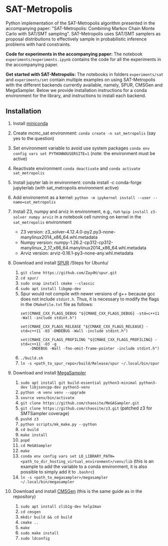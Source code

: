 # SAT-Metropolis

Python implementation of the SAT-Metropolis algorithm presented in the accompanying paper: "SAT-Metropolis: Combining Markov Chain Monte Carlo with SAT/SMT sampling". SAT-Metropolis uses SAT/SMT samplers as proposal distributions to effectively sample in probabilistic inference problems with hard constraints.

**Code for experiments in the accompanying paper:** The notebook `experiments/experiments.ipynb` contains the code for all the experiments in the accompanying paper.

**Get started with SAT-Metropolis:** The notebooks in folders `experiments/sat` and `experiments/smt` contain multiple examples on using SAT-Metropolis with the different backends currently available, namely, SPUR, CMSGen and MegaSampler. Below we provide installation instructions for a conda environment for the library, and instructions to install each backend.

## Installation

1. Install [miniconda](https://docs.conda.io/projects/miniconda/en/latest/)
2. Create mcmc_sat environment: `conda create -n sat_metropolis` (say yes to the question)
3. Set environment variable to avoid use system packages `conda env config vars set PYTHONNOUSERSITE=1` (note: the environment must be active)
4. Reactivate environment `conda deactivate` and `conda activate sat_metropolis`
5. Install jupyter lab in environment: conda install -c conda-forge jupyterlab (with sat_metropolis environment active)
6. Add environemnt as a kernel: `python -m ipykernel install --user --name=sat_metropolis`
7. Install Z3, numpy and arviz in environment, e.g., run `%pip install z3-solver numpy arviz` in a notebook cell running on kernel in the `sat_metropolis` environment
   - Z3 version: z3_solver-4.12.4.0-py2.py3-none-manylinux2014_x86_64.whl.metadata
   - Numpy version: numpy-1.26.2-cp312-cp312-manylinux_2_17_x86_64.manylinux2014_x86_64.whl.metadata
   - Arviz version: arviz-0.16.1-py3-none-any.whl.metadata

8. Download and install [SPUR](https://github.com/ZaydH/spur)
   /Steps for Ubuntu/
   1. `git clone https://github.com/ZaydH/spur.git`
   2. `cd spur/`
   3. `sudo snap install cmake --classic`
   4. `sudo apt install libgmp-dev `
   5. Spur would not compile with newer versions of g++ because gcc does not include `stdint.h`. Thus, it is necessary to modify the flags in the `CMakeFile.txt` file as follows:
      ```
      set(CMAKE_CXX_FLAGS_DEBUG "${CMAKE_CXX_FLAGS_DEBUG} -std=c++11 -Wall -include stdint.h")

      set(CMAKE_CXX_FLAGS_RELEASE "${CMAKE_CXX_FLAGS_RELEASE} -std=c++11 -O3 -DNDEBUG -Wall -include stdint.h")

      set(CMAKE_CXX_FLAGS_PROFILING "${CMAKE_CXX_FLAGS_PROFILING} -std=c++11 -O3 -g
          -DNDEBUG -Wall -fno-omit-frame-pointer -include stdint.h")
      ```
   6. `./build.sh`
   7. `ln -s <path_to_spur_repo>/build/Release/spur ~/.local/bin/spur`

9. Download and install [MegaSampler](https://github.com/chaosite/MeGASampler)
   1. `sudo apt install git build-essential python3-minimal python3-dev libjsoncpp-dev python3-venv`
   2. `python -m venv venv --upgrade`
   4. `source venv/bin/activate`
   5. `git clone https://github.com/chaosite/MeGASampler.git`
   6. `git clone https://github.com/chaosite/z3.git` (patched z3 for SMTSampler coverage)
   7. `pushd z3`
   8. `python scripts/mk_make.py --python`
   9. `cd build`
   10. `make install`
   11. `popd`
   12. `cd MeGASampler`
   13. `make`
   14. `conda env config vars set LD_LIBRARY_PATH=<path_to_dir_hosting_virtual_environment>/venv/lib` (this is an example to add the variable to a conda environment, it is also possible to simply add it to `.bashrc`)
   15. `ln -s <path_to_megasampler>/megasampler ~/.local/bin/megasampler`
   
10. Download and install [CMSGen](https://github.com/meelgroup/cmsgen) (this is the same guide as in the repository)
    1. `sudo apt install zlib1g-dev help2man`
    2. `cd cmsgen`
    3. `mkdir build && cd build`
    4. `cmake ..`
    5. `make`
    6. `sudo make install`
    7. `sudo ldconfig`
